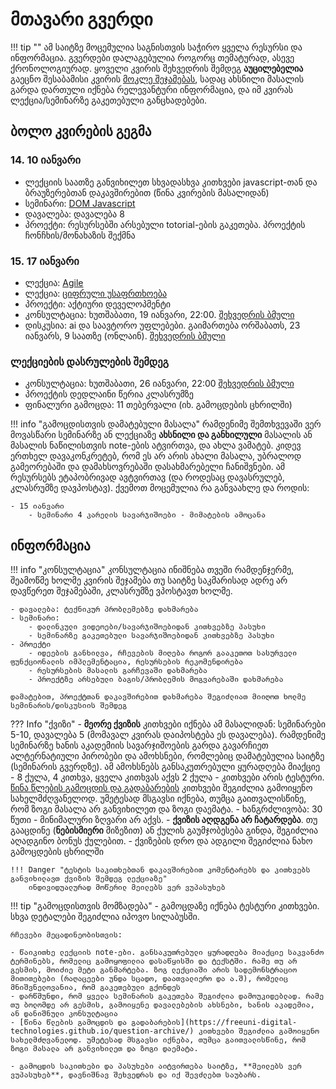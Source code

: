 # მთავარი გვერდი
!!! tip ""
	ამ საიტზე მოცემულია საგნისთვის საჭირო ყველა რესურსი და ინფორმაცია. გვერდები დალაგებულია როგორც თემატურად, ასევე ქრონოლოგიურად. 
	ყოველი კვირის შეხვედრის შემდეგ **აუცილებელია** გაეცნო შესაბამისი კვირის [მოკლე შეჯამებას](/22f/00_review), სადაც ახსნილი მასალის გარდა დართული იქნება რელევანტური ინფორმაცია, და იმ კვირას ლექცია/სემინარზე გაკეთებული განცხადებები. 

## ბოლო კვირების გეგმა


### 14. 10 იანვარი
- ლექციის საათზე განვიხილეთ სხვადასხვა კითხვები javascript-თან და ბრაუზერებთან დაკავშირებით (წინა კვირების მასალიდან)
- სემინარი: [DOM Javascript][1]
- დავალება: დავალება 8
- პროექტი: რესურსებში არსებული totorial-ების გაკეთება. პროექტის ჩონჩხის/მონახაზის შექმნა

### 15. 17 იანვარი
- ლექცია: [Agile][2]
- ლექცია: [ციფრული უსაფრთხოება][3]
- პროექტი: აქტიური დეველოპმენტი
- კონსულტაცია: ხუთშაბათი, 19 იანვარი, 22:00. [შეხვედრის ბმული][4]
- დისკუსია: ai და საავტორო უფლებები. გაიმართება ორშაბათს, 23 იანვარს, 9 საათზე (ონლაინ). [შეხვედრის ბმული][5]

### ლექციების დასრულების შემდეგ
- კონსულტაცია: ხუთშაბათი, 26 იანვარი, 22:00 [შეხვედრის ბმული][6]
- პროექტის დედლაინი წერია კლასრუმზე
- ფინალური გამოცდა: 11 თებერვალი (იხ. გამოცდების ცხრილში)


!!! info "გამოცდისთვის დამატებული მასალა"
	რამდენიმე შემთხვევაში ვერ მოვასწარი სემინარზე ან ლექციაზე **ახსნილი და განხილული** მასალის ან მასალის ნაწილისთვის note-ების ატვირთვა, და ახლა ვამატებ. კიდევ ერთხელ დავაკონკრეტებ, რომ ეს არ არის ახალი მასალა, უბრალოდ გამეორებაში და დამახსოვრებაში დასახმარებელი ჩანიშვნები. ამ რესურსებს ეტაპობრივად ავტვირთავ (და როდესაც დავასრულებ, კლასრუმზე დავპოსტავ). ქვემოთ მოცემულია რა განვაახლე და როდის:
	
	- 15 იანვარი
		- სემინარი 4 კარელის სავარჯიშოები - მიმატების ამოცანა


## ინფორმაცია
!!! info "კონსულტაცია"
	კონსულტაცია ინიშნება თვეში რამდენჯერმე, შეამოწმე ხოლმე კვირის შეჯამება თუ საიტზე საკმარისად ადრე არ დავწერეთ შეჯამებაში, კლასრუმზე ვპოსტავთ ხოლმე.
	
	- დავალება: ტექნიკურ პრობლემებზე დახმარება
	- სემინარი: 
		- დალინკული ვიდეოები/სავარჯიშოებიდან კითხვებზე პასუხი
		- სემინარზე გაკეთებული სავარჯიშოებიდან კითხვებზე პასუხი
	- პროექტი
		- იდეების განხილვა, რჩევების მიღება როგორ გააკეთოთ სასურველი ფუნქციონალის იმპლემენტაცია, რესურსების რეკომენდირება
		- რესურსების მასალის გარჩევაში დახმარება
		- პროექტზე არსებული ბაგის/პრობლემის მოგვარებაში დახმარება
	
	დამატებით, პროექტთან დაკავშირებით დახმარება შეგიძლიათ მიიღოთ ხოლმე სემინარის/დისკუსიის შემდეგ

??? Info "ქვიზი"
	- **მეორე ქვიზის** კითხვები იქნება ამ მასალიდან: სემინარები 5-10, დავალება 5 (მომავალ კვირას დაიპოსტება ეს დავალება). რამდენიმე სემინარზე ხანის აკადემიის სავარჯიშოების გარდა გავარჩიეთ ალტერნატიული პირობები და ამოხსნები, რომლებიც დამატებულია საიტზე (სემინარის გვერდზე). ამ ამოხსნებს განსაკუთრებული ყურადღება მიაქციე
	- 8 ქულა, 4 კითხვა, ყველა კითხვას აქვს 2 ქულა
	    - კითხვები არის ტესტური. [წინა წლების გამოცდის და გადაბარების](https://freeuni-digital-technologies.github.io/question-archive/) კითხვები შეგიძლია გამოიყენო სახელმძღვანელოდ. უმეტესად მსგავსი იქნება, თუმცა გაითვალისწინე, რომ ზოგი მასალა არ განვიხილეთ და ზოგი დაემატა.
	- ხანგრძლივობა: 30 წუთი
	- მინიმალური ზღვარი არ აქვს. 
	- **ქვიზის აღდგენა არ ჩატარდება**. თუ გააცდინე (**ნებისმიერი** მიზეზით) ან ქულის გაუმჯობესება გინდა, შეგიძლია აღადგინო ბონუს ქულებით. 
	- ქვიზების დრო და ადგილი შეგიძლია ნახო გამოცდების ცხრილში
	
	
	!!! Danger "ტესტის საკითხებთან დაკავშირებით კომენტარებს და კითხვებს განვიხილავთ ქვიზის შემდეგ ლექციაზე"
		ინდივიდუალურად მოწერილ მეილებს ვერ ვუპასუხებ

	

!!! tip "გამოცდისთვის მომზადება"
	- გამოცდაზე იქნება ტესტური კითხვები. სხვა დეტალები შეგიძლია იპოვო სილაბუსში.
	
	რჩევები მეცადინეობისთვის:
	
	- წაიკითხე ლექციის note-ები. განსაკუთრებული ყურადღება მიაქციე საკვანძო ტერმინებს, რომელიც გამოყოფილია დასაწყისში და ტექსტში. რამე თუ არ გესმის, მოიძიე მეტი განმარტება. ზოგ ლექციაში არის სადემონსტრაციო მითითებები (რაღაცეები უნდა სცადო, დაათვალიერო და ა.შ), რომელიც მნიშვნელოვანია, რომ გაკეთებული გქონდეს
	- დარწმუნდი, რომ ყველა სემინარის გაკეთება შეგიძლია დამოუკიდებლად. რამე თუ ბოლომდე არ გესმის, გამოიყენე დავალებების ახსნები, ხანის აკადემია, ან დანიშნული კონსულტაცია
	- [წინა წლების გამოცდის და გადაბარების](https://freeuni-digital-technologies.github.io/question-archive/) კითხვები შეგიძლია გამოიყენო სახელმძღვანელოდ. უმეტესად მსგავსი იქნება, თუმცა გაითვალისწინე, რომ ზოგი მასალა არ განვიხილეთ და ზოგი დაემატა.
	
	- გამოცდის საკითხები და პასუხები აიტვირთება საიტზე, **მეილებს ვერ ვუპასუხებ**, დავნიშნავ შეხვედრას და იქ შევძლებთ საუბარს.
	



[1]:	/22f/classwork/14_dom_javascript
[2]:	/22f/lectures/15_agile_development_principles
[3]:	/22f/lectures/15_digital_safety
[4]:	https://meet.google.com/hjh-xvrk-bpi
[5]:	https://meet.google.com/zii-zimi-fop
[6]:	https://meet.google.com/tdc-imnv-auq